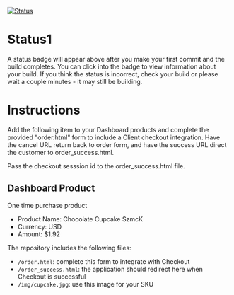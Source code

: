 [![Status](https://img.shields.io/badge/status-BUILDING%20COMMIT:%200e2715b0185107fe6dac0254712603b3faa5bb58-yellow.svg)](https://github.com/raysaavedra-work/bakery_scaffold_qU49OvEanYWWY4Sh/commit/0e2715b0185107fe6dac0254712603b3faa5bb58)


# Status1

A status badge will appear above after you make your first commit and the build completes. You can click into the badge to view information about your build. If you think the status is incorrect, check your build or please wait a couple minutes - it may still be building.

# Instructions

Add the following item to your Dashboard products and complete the provided "order.html" form to include a Client checkout integration. Have the cancel URL return back to order form, and have the success URL direct the customer to order_success.html.

Pass the checkout sesssion id to the order_success.html file.

## Dashboard Product
One time purchase product
* Product Name: Chocolate Cupcake SzmcK
* Currency: USD
* Amount: $1.92

The repository includes the following files:
* `/order.html`: complete this form to integrate with Checkout
* `/order_success.html`: the application should redirect here when Checkout is successful
* `/img/cupcake.jpg`: use this image for your SKU

